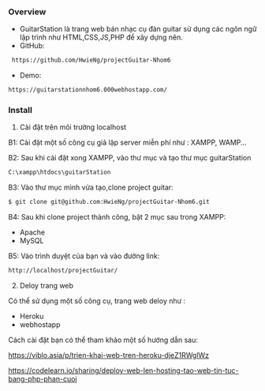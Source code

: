 ### Overview
- GuitarStation là trang web bán nhạc cụ đàn guitar sử dụng các ngôn ngữ lập trình như HTML,CSS,JS,PHP để xây dựng nên.
- GitHub: 
```bash
 https://github.com/HwieNg/projectGuitar-Nhom6
```
- Demo: 
```bash
https://guitarstationnhom6.000webhostapp.com/
```

### Install

1) Cài đặt trên môi trường localhost

B1: Cài đặt một số công cụ giả lập server miễn phí như : XAMPP, WAMP...

B2: Sau khi cài đặt xong XAMPP, vào thư mục và tạo thư mục guitarStation
```bash
C:\xampp\htdocs\guitarStation
```
B3: Vào thư mục mình vừa tạo,clone project guitar:
```bash
$ git clone git@github.com:HwieNg/projectGuitar-Nhom6.git
```
B4: Sau khi clone project thành công, bật 2 mục sau trong XAMPP:
* Apache
* MySQL

B5: Vào trình duyệt của bạn và vào đường link:
```bash
http://localhost/projectGuitar/
```
2) Deloy trang web

Có thể sử dụng một số công cụ, trang web deloy như :
* Heroku
* webhostapp

Cách cài đặt bạn có thể tham khảo một số hướng dẫn sau:

https://viblo.asia/p/trien-khai-web-tren-heroku-djeZ1RWglWz

https://codelearn.io/sharing/deploy-web-len-hosting-tao-web-tin-tuc-bang-php-phan-cuoi
